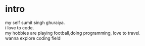 # intro

my self sumit singh ghuraiya.<br/>
i love to code.<br/>
my hobbies are playing football,doing programming, love to travel.<br/> 
wanna explore coding field 

